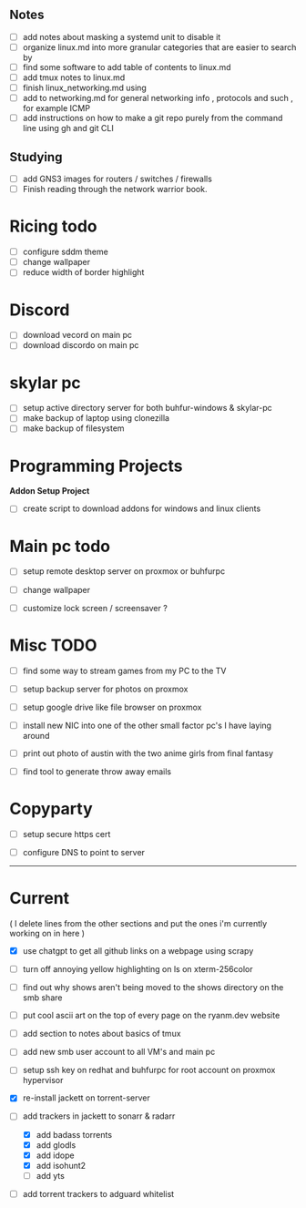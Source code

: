 
## Notes 

- [ ] add notes about masking a systemd unit to disable it 
- [ ] organize linux.md into more granular categories that are easier to search by 
- [ ] find some software to add table of contents to linux.md 
- [ ] add tmux notes to linux.md 
- [ ] finish linux\_networking.md using 
- [ ] add to networking.md for general networking info , protocols and such , for example ICMP 
- [ ] add instructions on how to make a git repo purely from the command line using gh and git CLI 

## Studying 

- [ ] add GNS3 images for routers / switches / firewalls 
- [ ] Finish reading through the network warrior book.

# Ricing todo 

- [ ] configure sddm theme 
- [ ] change wallpaper 
- [ ] reduce width of border highlight 

# Discord 

- [ ] download vecord on main pc 
- [ ] download discordo on main pc 

# skylar pc 

- [ ] setup active directory server for both buhfur-windows & skylar-pc 
- [ ] make backup of laptop using clonezilla 
- [ ] make backup of filesystem 

# Programming Projects 

**Addon Setup Project**

- [ ] create script to download addons for windows and linux clients 

# Main pc todo 

- [ ] setup remote desktop server on proxmox or buhfurpc 
- [ ] change wallpaper 
- [ ] customize lock screen / screensaver ? 


# Misc TODO 

- [ ] find some way to stream games from my PC to the TV 
- [ ] setup backup server for photos on proxmox 
- [ ] setup google drive like file browser on proxmox 
- [ ] install new NIC into one of the other small factor pc's I have laying around 
- [ ] print out photo of austin with the two anime girls from final fantasy 
- [ ] find tool to generate throw away emails 


# Copyparty 

- [ ] setup secure https cert 
- [ ] configure DNS to point to server 


---

# Current 

( I delete lines from the other sections and put the ones i'm currently working on in here )

- [x] use chatgpt to get all github links on a webpage using scrapy 
- [ ] turn off annoying yellow highlighting on ls on xterm-256color
- [ ] find out why shows aren't being moved to the shows directory on the smb share 
- [ ] put cool ascii art on the top of every page on the ryanm.dev website 
- [ ] add section to notes about basics of tmux 
- [ ] add new smb user account to all VM's and main pc 
- [ ] setup ssh key on redhat and buhfurpc for root account on proxmox hypervisor
- [x] re-install jackett on torrent-server
- [ ] add trackers in jackett to sonarr & radarr
    - [x] add badass torrents 
    - [x] add glodls 
    - [x] add idope 
    - [x] add isohunt2 
    - [ ] add yts 
- [ ] add torrent trackers to adguard whitelist 











